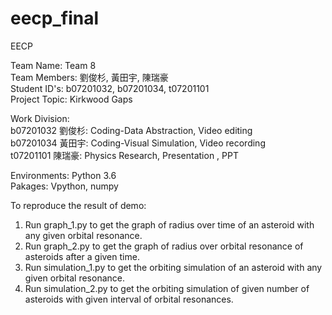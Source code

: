 # eecp_final
EECP 

Team Name: Team 8  
Team Members: 劉俊杉, 黃田宇, 陳瑞豪  
Student ID's: b07201032, b07201034, t07201101  
Project Topic: Kirkwood Gaps  

Work Division:  
b07201032 劉俊杉: Coding-Data Abstraction, Video editing  
b07201034 黃田宇: Coding-Visual Simulation, Video recording  
t07201101 陳瑞豪: Physics Research, Presentation , PPT   

Environments: Python 3.6  
Pakages: Vpython, numpy  

To reproduce the result of demo:
1. Run graph_1.py to get the graph of radius over time of an asteroid with any given orbital resonance.
2. Run graph_2.py to get the graph of radius over orbital resonance of asteroids after a given time.
3. Run simulation_1.py to get the orbiting simulation of an asteroid with any given orbital resonance.
4. Run simulation_2.py to get the orbiting simulation of given number of asteroids with given interval of orbital resonances.


